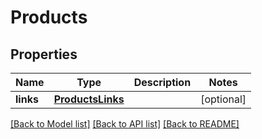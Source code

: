 # Products

## Properties
Name | Type | Description | Notes
------------ | ------------- | ------------- | -------------
**links** | [**ProductsLinks**](ProductsLinks.md) |  | [optional] 

[[Back to Model list]](../README.md#documentation-for-models) [[Back to API list]](../README.md#documentation-for-api-endpoints) [[Back to README]](../README.md)


